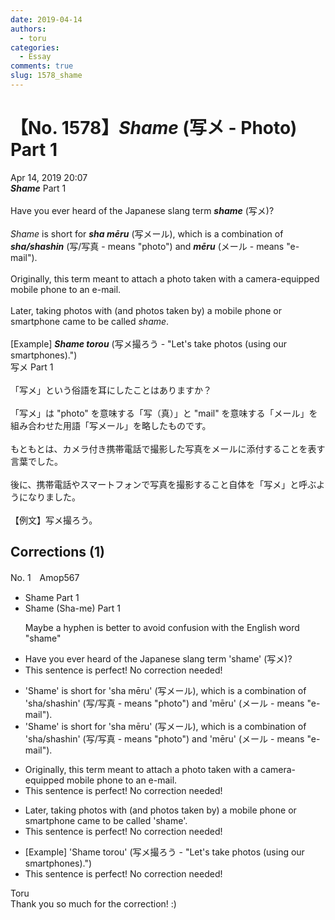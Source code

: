 ```yaml
---
date: 2019-04-14
authors:
  - toru
categories:
  - Essay
comments: true
slug: 1578_shame
---
```


# 【No. 1578】<strong><em>Shame</strong></em> (写メ - Photo) Part 1
<div class="date">Apr 14, 2019 20:07</div>
<div id="post"><div id="body_show_ori">
<strong><em>Shame</strong></em> Part 1<br/><br/>Have you ever heard of the Japanese slang term <strong><em>shame</em></strong> (写メ)?<br/><br/><em>Shame</em> is short for <strong><em>sha mēru</em></strong> (写メール), which is a combination of <strong><em>sha/shashin</em></strong> (写/写真 - means "photo") and <strong><em>mēru</em></strong> (メール - means "e-mail").<br/><br/>Originally, this term meant to attach a photo taken with a camera-equipped mobile phone to an e-mail.<br/><br/>Later, taking photos with (and photos taken by) a mobile phone or smartphone came to be called <em>shame</em>.<br/><br/>[Example] <strong><em>Shame torou</em></strong> (写メ撮ろう - "Let's take photos (using our smartphones).")
</div></div>

<!-- more -->

<div id="post_ja"><div id="body_show_mo">
写メ Part 1<br/><br/>「写メ」という俗語を耳にしたことはありますか？<br/><br/>「写メ」は "photo" を意味する「写（真）」と "mail" を意味する「メール」を組み合わせた用語「写メール」を略したものです。<br/><br/>もともとは、カメラ付き携帯電話で撮影した写真をメールに添付することを表す言葉でした。<br/><br/>後に、携帯電話やスマートフォンで写真を撮影すること自体を「写メ」と呼ぶようになりました。<br/><br/>【例文】写メ撮ろう。
</div></div>

## Corrections (1)
<div id="block"><div class="first_name"> No. 1　<span class="just_name">Amop567</span></div><div id="block2">
<ul class="correction_field">
<li class="incorrect">Shame Part 1</li>
<li class="corrected correct">
Shame <span class="f_blue">(Sha-me)</span> Part 1
<p class="correction_comment">Maybe a hyphen is better to avoid confusion with the English word "shame"</p>
</li>
</ul>
<ul class="correction_field">
<li class="incorrect">Have you ever heard of the Japanese slang term 'shame' (写メ)?</li>
<li class="corrected perfect">This sentence is perfect! No correction needed!</li>
</ul>
<ul class="correction_field">
<li class="incorrect">'Shame' is short for 'sha mēru' (写メール), which is a combination of 'sha/shashin' (写/写真 - means "photo") and 'mēru' (メール - means "e-mail").</li>
<li class="corrected correct">
'Shame' is short for 'sha mēru' (写メール), which is a combination of 'sha/shashin' (写/写真 - <span class="sline"><span class="f_red">means</span></span> "photo") and 'mēru' (メール - <span class="f_red"><span class="sline">means</span></span> "e-mail").
</li>
</ul>
<ul class="correction_field">
<li class="incorrect">Originally, this term meant to attach a photo taken with a camera-equipped mobile phone to an e-mail.</li>
<li class="corrected perfect">This sentence is perfect! No correction needed!</li>
</ul>
<ul class="correction_field">
<li class="incorrect">Later, taking photos with (and photos taken by) a mobile phone or smartphone came to be called 'shame'.</li>
<li class="corrected perfect">This sentence is perfect! No correction needed!</li>
</ul>
<ul class="correction_field">
<li class="incorrect">[Example] 'Shame torou' (写メ撮ろう - "Let's take photos (using our smartphones).")</li>
<li class="corrected perfect">This sentence is perfect! No correction needed!</li>
</ul>
</div><div class="name"><span class="just_name">Toru</span><br>
Thank you so much for the correction! :)
</div>
</div>

